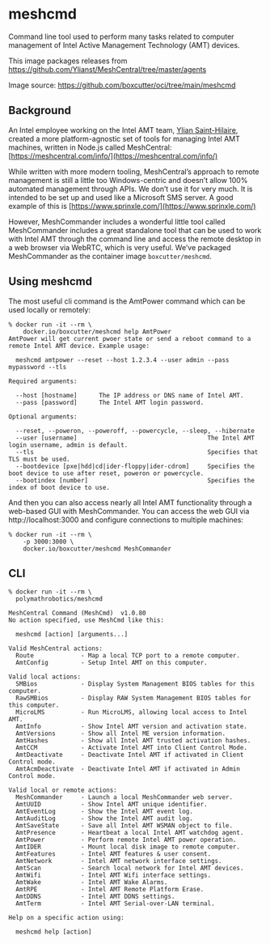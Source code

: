# meshcmd

Command line tool used to perform many tasks related to computer management of Intel Active Management Technology (AMT) devices.

This image packages releases from https://github.com/Ylianst/MeshCentral/tree/master/agents

Image source: https://github.com/boxcutter/oci/tree/main/meshcmd

## Background

An Intel employee working on the Intel AMT team, [Ylian Saint-Hilaire](https://www.linkedin.com/in/ylianst/), created a more platform-agnostic set of tools for managing Intel AMT machines, written in Node.js called MeshCentral: [https://meshcentral.com/info/](https://meshcentral.com/info/)

While written with more modern tooling, MeshCentral’s approach to remote management is still a little too Windows-centric and doesn’t allow 100% automated management through APIs. We don’t use it for very much. It is intended to be set up and used like a Microsoft SMS server. A good example of this is [https://www.sprinxle.com/](https://www.sprinxle.com/)

However, MeshCommander includes a wonderful little tool called MeshCommander includes a great standalone tool that can be used to work with Intel AMT through the command line and access the remote desktop in a web browser via WebRTC, which is very useful. We’ve packaged MeshCommander as the container image `boxcutter/meshcmd`.

## Using meshcmd

The most useful cli command is the AmtPower command which can be used locally or remotely:

```
% docker run -it --rm \
    docker.io/boxcutter/meshcmd help AmtPower
AmtPower will get current pwoer state or send a reboot command to a remote Intel AMT device. Example usage:

  meshcmd amtpower --reset --host 1.2.3.4 --user admin --pass mypassword --tls

Required arguments:

  --host [hostname]      The IP address or DNS name of Intel AMT.
  --pass [password]      The Intel AMT login password.

Optional arguments:

  --reset, --poweron, --poweroff, --powercycle, --sleep, --hibernate
  --user [username]                                    The Intel AMT login username, admin is default.
  --tls                                                Specifies that TLS must be used.
  --bootdevice [pxe|hdd|cd|ider-floppy|ider-cdrom]     Specifies the boot device to use after reset, poweron or powercycle.
  --bootindex [number]                                 Specifies the index of boot device to use.
```

And then you can also access nearly all Intel AMT functionality through a web-based GUI with MeshCommander. You can access the web GUI via http://localhost:3000 and configure connections to multiple machines:

```
% docker run -it --rm \
    -p 3000:3000 \
    docker.io/boxcutter/meshcmd MeshCommander
```

## CLI

```
% docker run -it --rm \
  polymathrobotics/meshcmd

MeshCentral Command (MeshCmd)  v1.0.80
No action specified, use MeshCmd like this:

  meshcmd [action] [arguments...]

Valid MeshCentral actions:
  Route             - Map a local TCP port to a remote computer.
  AmtConfig         - Setup Intel AMT on this computer.

Valid local actions:
  SMBios            - Display System Management BIOS tables for this computer.
  RawSMBios         - Display RAW System Management BIOS tables for this computer.
  MicroLMS          - Run MicroLMS, allowing local access to Intel AMT.
  AmtInfo           - Show Intel AMT version and activation state.
  AmtVersions       - Show all Intel ME version information.
  AmtHashes         - Show all Intel AMT trusted activation hashes.
  AmtCCM            - Activate Intel AMT into Client Control Mode.
  AmtDeactivate     - Deactivate Intel AMT if activated in Client Control mode.
  AmtAcmDeactivate  - Deactivate Intel AMT if activated in Admin Control mode.

Valid local or remote actions:
  MeshCommander     - Launch a local MeshCommander web server.
  AmtUUID           - Show Intel AMT unique identifier.
  AmtEventLog       - Show the Intel AMT event log.
  AmtAuditLog       - Show the Intel AMT audit log.
  AmtSaveState      - Save all Intel AMT WSMAN object to file.
  AmtPresence       - Heartbeat a local Intel AMT watchdog agent.
  AmtPower          - Perform remote Intel AMT power operation.
  AmtIDER           - Mount local disk image to remote computer.
  AmtFeatures       - Intel AMT features & user consent.
  AmtNetwork        - Intel AMT network interface settings.
  AmtScan           - Search local network for Intel AMT devices.
  AmtWifi           - Intel AMT Wifi interface settings.
  AmtWake           - Intel AMT Wake Alarms.
  AmtRPE            - Intel AMT Remote Platform Erase.
  AmtDDNS           - Intel AMT DDNS settings.
  AmtTerm           - Intel AMT Serial-over-LAN terminal.

Help on a specific action using:

  meshcmd help [action]
```
